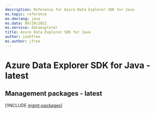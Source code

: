 ```yaml
---
description: Reference for Azure Data Explorer SDK for Java
ms.topic: reference
ms.devlang: java
ms.data: 09/29/2022
ms.service: dataexplorer
title: Azure Data Explorer SDK for Java
author: joshfree
ms.author: jfree
---
```

# Azure Data Explorer SDK for Java - latest

## Management packages - latest
[!INCLUDE [mgmt-packages](data-explorer-mgmt-index.md)]